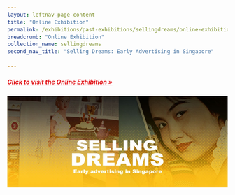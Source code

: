 ```yaml
---
layout: leftnav-page-content
title: "Online Exhibition"
permalink: /exhibitions/past-exhibitions/sellingdreams/online-exhibition/
breadcrumb: "Online Exhibition"
collection_name: sellingdreams
second_nav_title: "Selling Dreams: Early Advertising in Singapore"

---
```


<h5><a href="http://www.nlb.gov.sg/exhibitions/sellingdreams/" target="_blank" style="color:#E21216;">Click to visit the Online Exhibition &#187;</a></h5>

<img src="/images/event-images/sellingdreams/selling-dreams-main-image.jpg" alt="A banner with the title Selling Dreams">






